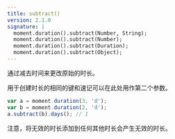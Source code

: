 ```yaml
---
title: subtract()
version: 2.1.0
signature: |
  moment.duration().subtract(Number, String);
  moment.duration().subtract(Number);
  moment.duration().subtract(Duration);
  moment.duration().subtract(Object);
---
```


通过减去时间来更改原始的时长。

用于创建时长的相同的键和速记可以在此处用作第二个参数。

```javascript
var a = moment.duration(3, 'd');
var b = moment.duration(2, 'd');
a.subtract(b).days(); // 1
```

注意，将无效的时长添加到任何其他时长会产生无效的时长。

